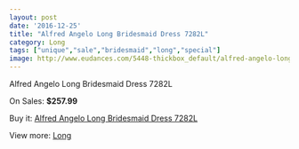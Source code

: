 ```yaml
---
layout: post
date: '2016-12-25'
title: "Alfred Angelo Long Bridesmaid Dress 7282L"
category: Long
tags: ["unique","sale","bridesmaid","long","special"]
image: http://www.eudances.com/5448-thickbox_default/alfred-angelo-long-bridesmaid-dress-7282l.jpg
---
```

Alfred Angelo Long Bridesmaid Dress 7282L

On Sales: **$257.99**
<a href="https://www.eudances.com/en/long/1864-alfred-angelo-long-bridesmaid-dress-7282l.html"><amp-img layout="responsive" width="600" height="600" src="//www.eudances.com/5448-thickbox_default/alfred-angelo-long-bridesmaid-dress-7282l.jpg" alt="Alfred Angelo Long Bridesmaid Dress 7282L 0" /></a>
<a href="https://www.eudances.com/en/long/1864-alfred-angelo-long-bridesmaid-dress-7282l.html"><amp-img layout="responsive" width="600" height="600" src="//www.eudances.com/5449-thickbox_default/alfred-angelo-long-bridesmaid-dress-7282l.jpg" alt="Alfred Angelo Long Bridesmaid Dress 7282L 1" /></a>
<a href="https://www.eudances.com/en/long/1864-alfred-angelo-long-bridesmaid-dress-7282l.html"><amp-img layout="responsive" width="600" height="600" src="//www.eudances.com/5450-thickbox_default/alfred-angelo-long-bridesmaid-dress-7282l.jpg" alt="Alfred Angelo Long Bridesmaid Dress 7282L 2" /></a>

Buy it: [Alfred Angelo Long Bridesmaid Dress 7282L](https://www.eudances.com/en/long/1864-alfred-angelo-long-bridesmaid-dress-7282l.html "Alfred Angelo Long Bridesmaid Dress 7282L")

View more: [Long](https://www.eudances.com/en/21-long "Long")